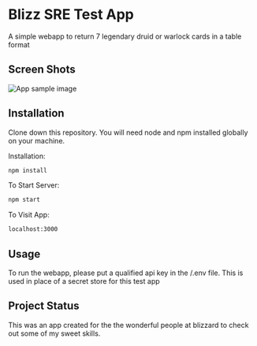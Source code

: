 # Blizz SRE Test App

A simple webapp to return 7 legendary druid or warlock cards in a table format

## Screen Shots

![App sample image](https://i.imgur.com/0HWzcWJ.png)

## Installation

Clone down this repository. You will need node and npm installed globally on your machine.

Installation:

``` bash
npm install
```

To Start Server:

``` bash
npm start
```

To Visit App:

``` bash
localhost:3000
```
## Usage

To run the webapp, please put a qualified api key in the /.env file. This is used in place of a secret store for this test app

## Project Status

This was an app created for the the wonderful people at blizzard to check out some of my sweet skills. 
